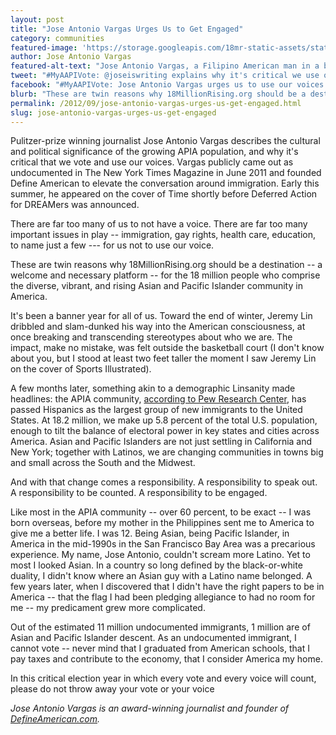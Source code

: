 ```yaml
---
layout: post
title: "Jose Antonio Vargas Urges Us to Get Engaged"
category: communities
featured-image: 'https://storage.googleapis.com/18mr-static-assets/static/images/featured/2012-09-10-jose-antonio-vargas-urges-us-get-engaged.jpg'
author: Jose Antonio Vargas
featured-alt-text: "Jose Antonio Vargas, a Filipino American man in a blue shirt, sits behind a blue laptop. Behind him, there is a stylized stars-and-stripes burst background with images of newspaper headlines." 
tweet: "#MyAAPIVote: @joseiswriting explains why it's critical we use our voices at the ballot box."
facebook: "#MyAAPIVote: Jose Antonio Vargas urges us to use our voices at the ballot box."
blurb: "These are twin reasons why 18MillionRising.org should be a destination -- a welcome and necessary platform -- for the 18 million people who comprise the diverse, vibrant, and rising Asian and Pacific Islander community in America."
permalink: /2012/09/jose-antonio-vargas-urges-us-get-engaged.html
slug: jose-antonio-vargas-urges-us-get-engaged
---
```


Pulitzer-prize winning journalist Jose Antonio Vargas describes the cultural and political significance of the growing APIA population, and why it's critical that we vote and use our voices. Vargas publicly came out as undocumented in The New York Times Magazine in June 2011 and founded Define American to elevate the conversation around immigration. Early this summer, he appeared on the cover of Time shortly before Deferred Action for DREAMers was announced.

There are far too many of us to not have a voice. There are far too many important issues in play -- immigration, gay rights, health care, education, to name just a few --- for us not to use our voice.

These are twin reasons why 18MillionRising.org should be a destination -- a welcome and necessary platform -- for the 18 million people who comprise the diverse, vibrant, and rising Asian and Pacific Islander community in America.

It's been a banner year for all of us. Toward the end of winter, Jeremy Lin dribbled and slam-dunked his way into the American consciousness, at once breaking and transcending stereotypes about who we are. The impact, make no mistake, was felt outside the basketball court (I don't know about you, but I stood at least two feet taller the moment I saw Jeremy Lin on the cover of Sports Illustrated).

A few months later, something akin to a demographic Linsanity made headlines: the APIA community, [according to Pew Research Center](http://www.pewsocialtrends.org/2012/06/19/the-rise-of-asian-americans/), has passed Hispanics as the largest group of new immigrants to the United States. At 18.2 million, we make up 5.8 percent of the total U.S. population, enough to tilt the balance of electoral power in key states and cities across America. Asian and Pacific Islanders are not just settling in California and New York; together with Latinos, we are changing communities in towns big and small across the South and the Midwest.

And with that change comes a responsibility. A responsibility to speak out. A responsibility to be counted. A responsibility to be engaged.

Like most in the APIA community -- over 60 percent, to be exact -- I was born overseas, before my mother in the Philippines sent me to America to give me a better life. I was 12. Being Asian, being Pacific Islander, in America in the mid-1990s in the San Francisco Bay Area was a precarious experience. My name, Jose Antonio, couldn't scream more Latino. Yet to most I looked Asian. In a country so long defined by the black-or-white duality, I didn't know where an Asian guy with a Latino name belonged. A few years later, when I discovered that I didn't have the right papers to be in America -- that the flag I had been pledging allegiance to had no room for me -- my predicament grew more complicated.

Out of the estimated 11 million undocumented immigrants, 1 million are of Asian and Pacific Islander descent. As an undocumented immigrant, I cannot vote -- never mind that I graduated from American schools, that I pay taxes and contribute to the economy, that I consider America my home.

In this critical election year in which every vote and every voice will count, please do not throw away your vote or your voice

_Jose Antonio Vargas is an award-winning journalist and founder of [DefineAmerican.com](http://defineamerican.com)._
